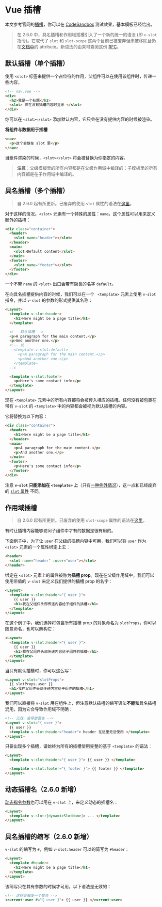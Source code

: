 # Vue 插槽

本文参考官网的[插槽](https://vuejs.org/v2/guide/components-slots.html)，你可以在 [CodeSandbox](https://codesandbox.io/s/competent-black-vdp1l?file=/src/components/Home.vue) 测试效果，基本模板已经给出。

> 在 2.6.0 中，具名插槽和作用域插槽引入了一个新的统一的语法 (即 `v-slot` 指令)。它取代了 `slot` 和 `slot-scope` 这两个目前已被废弃但未被移除且仍在[文档中](https://cn.vuejs.org/v2/guide/components-slots.html#%E5%BA%9F%E5%BC%83%E4%BA%86%E7%9A%84%E8%AF%AD%E6%B3%95)的 attribute。新语法的由来可查阅这份 [RFC](https://github.com/vuejs/rfcs/blob/master/active-rfcs/0001-new-slot-syntax.md)。

## 默认插槽（单个插槽）

使用 `<slot>` 标签来提供一个占位符的作用，父组件可以在使用该组件时，传递一些内容。

```html
<!-- nav.vue -->
<div>
  <h2>我是一个标题</h2>
  <slot> 仅在没有插槽内容时显示 </slot>
</div>
```

你可以在 `<slot></slot>` 添加默认内容，它只会在没有提供内容的时候被渲染。

**将组件与数据用于插槽**

```html
<nav>
  <p>这个会放在 slot 里</p>
</nav>
```

当组件渲染的时候，`<slot></slot>` 将会被替换为你指定的内容。

> **注意**：父级模板里的所有内容都是在父级作用域中编译的；子模板里的所有内容都是在子作用域中编译的。

## 具名插槽（多个插槽）

> 自 2.6.0 起有所更新。已废弃的使用 `slot` 属性的语法在[这里](https://cn.vuejs.org/v2/guide/components-slots.html#%E5%BA%9F%E5%BC%83%E4%BA%86%E7%9A%84%E8%AF%AD%E6%B3%95)。

对于这样的情况，`<slot>` 元素有一个特殊的属性：`name`。这个属性可以用来定义额外的插槽：

```html
<div class="container">
  <header>
    <slot name="header"></slot>
  </header>
  <main>
    <slot>Default content</slot>
  </main>
  <footer>
    <slot name="footer"></slot>
  </footer>
</div>
```

一个不带 `name` 的 `<slot>` 出口会带有隐含的名字 `default`。

在向具名插槽提供内容的时候，我们可以在一个 ` <template>` 元素上使用 `v-slot` 指令，并以 `v-slot` 的参数的形式提供其名称：

```html
<Layout>
  <template v-slot:header>
    <h1>Here might be a page title</h1>
  </template>

  <!-- 默认插槽 -->
  <p>A paragraph for the main content.</p>
  <p>And another one.</p>
  <!-- 或
    <template v-slot:default>
      <p>A paragraph for the main content.</p>
      <p>And another one.</p>
    </template>
  -->

  <template v-slot:footer>
    <p>Here's some contact info</p>
  </template>
</Layout>
```

现在 `<template>` 元素中的所有内容都将会被传入相应的插槽。任何没有被包裹在带有 `v-slot` 的 `<template>` 中的内容都会被视为默认插槽的内容。

它将替换为以下内容：

```html
<div class="container">
  <header>
    <h1>Here might be a page title</h1>
  </header>
  <main>
    <p>A paragraph for the main content.</p>
    <p>And another one.</p>
  </main>
  <footer>
    <p>Here's some contact info</p>
  </footer>
</div>
```

注意 **`v-slot` 只能添加在 `<template>` 上**（只有[一种例外情况](https://cn.vuejs.org/v2/guide/components-slots.html#%E7%8B%AC%E5%8D%A0%E9%BB%98%E8%AE%A4%E6%8F%92%E6%A7%BD%E7%9A%84%E7%BC%A9%E5%86%99%E8%AF%AD%E6%B3%95)），这一点和已经废弃的 [`slot` 属性](https://cn.vuejs.org/v2/guide/components-slots.html#%E5%BA%9F%E5%BC%83%E4%BA%86%E7%9A%84%E8%AF%AD%E6%B3%95) 不同。

## 作用域插槽

> 自 2.6.0 起有所更新。已废弃的使用 `slot-scope` 属性的语法在[这里](https://cn.vuejs.org/v2/guide/components-slots.html#%E5%BA%9F%E5%BC%83%E4%BA%86%E7%9A%84%E8%AF%AD%E6%B3%95)。

有时让插槽内容能够访问子组件中才有的数据是很有用的。

下面例子中，为了让 `user` 在父级的插槽内容中可用，我们可以将 `user` 作为 `<slot>` 元素的一个属性绑定上去：

```html
<header>
  <slot name="header" :user="user"></slot>
</header>
```

绑定在 `<slot>` 元素上的属性被称为**插槽 prop**。现在在父级作用域中，我们可以使用带值的 `v-slot` 来定义我们提供的插槽 prop 的名字：

```html
<Layout>
  <template v-slot:header="{ user }">
    {{ user }}
    <h1>我在父组件头部传递内容给子组件的插槽</h1>
  </template>
</Layout>
```

在这个例子中，我们选择将包含所有插槽 prop 的对象命名为 `slotProps`，你可以随意命名，也可以解构它：

```html
<Layout>
  <template v-slot:header="{ user }">
    {{ user }}
    <h1>我在父组件头部传递内容给子组件的插槽</h1>
  </template>
</Layout>
```

当只有默认插槽时，你可以这么写：

```html
<Layout v-slot="slotProps">
  {{ slotProps.user }}
  <h1>我在父组件头部传递内容给子组件的插槽</h1>
</Layout>
```

我们可以直接将 `v-slot` 用在组件上，但注意默认插槽的缩写语法**不能**和具名插槽混用，因为它会导致作用域不明确：

```html
<!-- 无效，会导致警告 -->
<Layout v-slot="{ user }">
  {{ user }}
  <template v-slot:header="header"> header 在这里无法使用 </template>
</Layout>
```

只要出现多个插槽，请始终为所有的插槽使用完整的基于 `<template>` 的语法：

```html
<Layout>
  <template v-slot:header="{ user }"> {{ user }} </template>

  <template v-slot:footer="{ footer }"> {{ footer }} </template>
</Layout>
```

## 动态插槽名（2.6.0 新增）

[动态指令参数](https://cn.vuejs.org/v2/guide/syntax.html#%E5%8A%A8%E6%80%81%E5%8F%82%E6%95%B0)也可以用在 `v-slot` 上，来定义动态的插槽名：

```html
<Layout>
  <template v-slot:[dynamicSlotName]> ... </template>
</Layout>
```

## 具名插槽的缩写（2.6.0 新增）

`v-slot` 的缩写为 `#`，例如 `v-slot:header` 可以的简写为 `#header`：

```html
<Layout>
  <template #header>
    <h1>Here might be a page title</h1>
  </template>
</Layout>
```

该简写只在其有参数的时候才可用。以下语法是无效的：

```html
<!-- 这样会触发一个警告 -->
<current-user #="{ user }"> {{ user }} </current-user>
```
